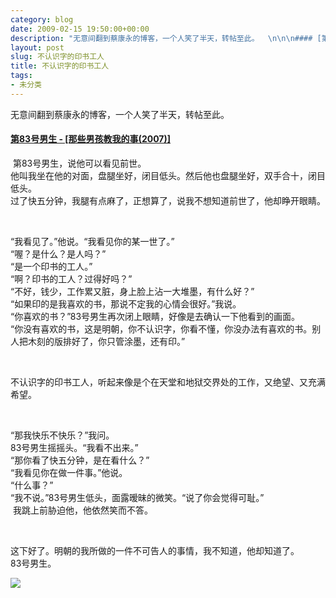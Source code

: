 ```yaml
---
category: blog
date: 2009-02-15 19:50:00+00:00
description: "无意间翻到蔡康永的博客，一个人笑了半天，转帖至此。  \n\n\n#### [第83号"
layout: post
slug: 不认识字的印书工人
title: 不认识字的印书工人
tags:
- 未分类
---
```


无意间翻到蔡康永的博客，一个人笑了半天，转帖至此。  


#### [第83号男生 - [那些男孩教我的事(2007)]](http://caikangyong.spaces.live.com/blog/cns%2178EED4A98CE49938%211128.entry)

 第83号男生，说他可以看见前世。  
他叫我坐在他的对面，盘腿坐好，闭目低头。然后他也盘腿坐好，双手合十，闭目低头。  
过了快五分钟，我腿有点麻了，正想算了，说我不想知道前世了，他却睁开眼睛。

  


 

  


“我看见了。”他说。“我看见你的某一世了。”  
“喔？是什么？是人吗？”  
“是一个印书的工人。”  
“啊？印书的工人？过得好吗？”  
“不好，钱少，工作累又脏，身上脸上沾一大堆墨，有什么好？”  
“如果印的是我喜欢的书，那说不定我的心情会很好。”我说。  
“你喜欢的书？”83号男生再次闭上眼睛，好像是去确认一下他看到的画面。  
“你没有喜欢的书，这是明朝，你不认识字，你看不懂，你没办法有喜欢的书。别人把木刻的版排好了，你只管涂墨，还有印。”

  


 

  


不认识字的印书工人，听起来像是个在天堂和地狱交界处的工作，又绝望、又充满希望。

  


 

  


“那我快乐不快乐？”我问。  
83号男生摇摇头。“我看不出来。”  
“那你看了快五分钟，是在看什么？”  
“我看见你在做一件事。”他说。  
“什么事？”  
“我不说。”83号男生低头，面露暧昧的微笑。“说了你会觉得可耻。”  
 我跳上前胁迫他，他依然笑而不答。

  


 

  


这下好了。明朝的我所做的一件不可告人的事情，我不知道，他却知道了。  
83号男生。

  
  


![](http://img.zemanta.com/pixy.gif?x-id=f7cedbda-bb6a-49c3-bcd7-3a84c5cadb5e)
